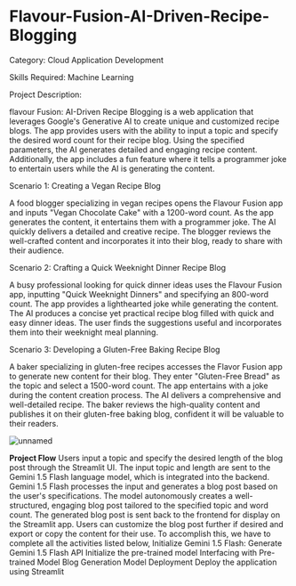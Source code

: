# Flavour-Fusion-AI-Driven-Recipe-Blogging

Category: Cloud Application Development

Skills Required: Machine Learning

Project Description:

flavour Fusion: AI-Driven Recipe Blogging is a web application that leverages Google's Generative AI to create unique and customized recipe blogs. The app provides users with the ability to input a topic and specify the desired word count for their recipe blog. Using the specified parameters, the AI generates detailed and engaging recipe content. Additionally, the app includes a fun feature where it tells a programmer joke to entertain users while the AI is generating the content.

Scenario 1: Creating a Vegan Recipe Blog

A food blogger specializing in vegan recipes opens the Flavour Fusion app and inputs "Vegan Chocolate Cake" with a 1200-word count. As the app generates the content, it entertains them with a programmer joke. The AI quickly delivers a detailed and creative recipe. The blogger reviews the well-crafted content and incorporates it into their blog, ready to share with their audience.

Scenario 2: Crafting a Quick Weeknight Dinner Recipe Blog

A busy professional looking for quick dinner ideas uses the Flavour Fusion app, inputting "Quick Weeknight Dinners" and specifying an 800-word count. The app provides a lighthearted joke while generating the content. The AI produces a concise yet practical recipe blog filled with quick and easy dinner ideas. The user finds the suggestions useful and incorporates them into their weeknight meal planning.

Scenario 3: Developing a Gluten-Free Baking Recipe Blog

A baker specializing in gluten-free recipes accesses the Flavor Fusion app to generate new content for their blog. They enter "Gluten-Free Bread" as the topic and select a 1500-word count. The app entertains with a joke during the content creation process. The AI delivers a comprehensive and well-detailed recipe. The baker reviews the high-quality content and publishes it on their gluten-free baking blog, confident it will be valuable to their readers.

![unnamed](https://github.com/user-attachments/assets/92a4144e-65a4-4a6d-a749-f03c80eafab2)

**Project Flow**
Users input a topic and specify the desired length of the blog post through the Streamlit UI.
The input topic and length are sent to the Gemini 1.5 Flash language model, which is integrated into the backend.
Gemini 1.5 Flash processes the input and generates a blog post based on the user's specifications.
The model autonomously creates a well-structured, engaging blog post tailored to the specified topic and word count.
The generated blog post is sent back to the frontend for display on the Streamlit app.
Users can customize the blog post further if desired and export or copy the content for their use.
To accomplish this, we have to complete all the activities listed below,
Initialize Gemini 1.5 Flash:
Generate Gemini 1.5 Flash  API
Initialize the pre-trained model
Interfacing with Pre-trained Model
Blog Generation
Model Deployment
Deploy the application using Streamlit

